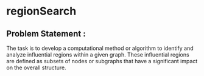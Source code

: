 # regionSearch

## Problem Statement :
  The task is to develop a computational method or algorithm to identify and analyze influential regions within a given graph. These influential regions are defined as subsets of nodes or subgraphs that have a significant impact on the overall structure.
